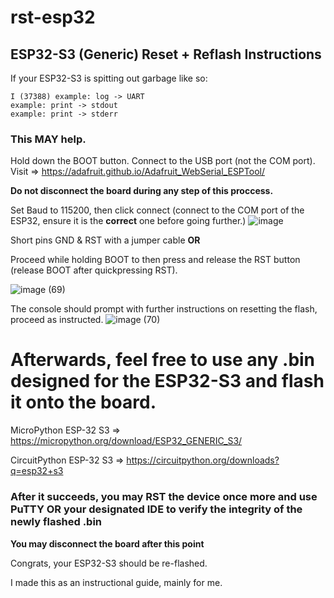 # rst-esp32
## ESP32-S3 (Generic) Reset + Reflash Instructions

If your ESP32-S3 is spitting out garbage like so:

```
I (37388) example: log -> UART
example: print -> stdout
example: print -> stderr
```

### This MAY help. 

Hold down the BOOT button.
Connect to the USB port (not the COM port). 
Visit => https://adafruit.github.io/Adafruit_WebSerial_ESPTool/

**Do not disconnect the board during any step of this proccess.**

Set Baud to 115200, then click connect (connect to the COM port of the ESP32, ensure it is the **correct** one before going further.)
![image](https://github.com/Gamer23car/rst-esp32/assets/93737164/00145e77-0442-452f-bd68-d1ff35269b70)

Short pins GND & RST with a jumper cable **OR** 

Proceed while holding BOOT to then press and release the RST button (release BOOT after quickpressing RST). 

![image (69)](https://github.com/Gamer23car/rst-esp32/assets/93737164/2554d5e4-6806-4ba7-9484-d3afa37c6bc6)

The console should prompt with further instructions on resetting the flash, proceed as instructed. 
![image (70)](https://github.com/Gamer23car/rst-esp32/assets/93737164/993c4aca-604b-43c1-88b4-ce18cbb6172a)

# Afterwards, feel free to use any .bin designed for the ESP32-S3 and flash it onto the board. 

MicroPython ESP-32 S3 => https://micropython.org/download/ESP32_GENERIC_S3/

CircuitPython ESP-32 S3 => https://circuitpython.org/downloads?q=esp32+s3

### After it succeeds, you may RST the device once more and use PuTTY OR your designated IDE to verify the integrity of the newly flashed .bin

**You may disconnect the board after this point**

Congrats, your ESP32-S3 should be re-flashed. 

I made this as an instructional guide, mainly for me.
